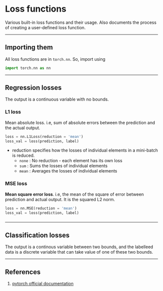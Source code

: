 # Loss functions

Various built-in loss functions and their usage. Also documents the process of creating a user-defined loss function.

---

## Importing them

All loss functions are in ```torch.nn```. So, import using

```python
import torch.nn as nn
```

---

## Regression losses

The output is a continuous variable with no bounds.

### L1 loss

Mean absolute loss. i.e, sum of absolute errors between the prediction and the actual output.

```python
loss = nn.L1Loss(reduction = 'mean')
loss_val = loss(prediction, label)
```

- reduction specifies how the losses of individual elements in a mini-batch is reduced.
  - ```none``` : No reduction - each element has its own loss
  - ```sum``` : Sums the losses of individual elements
  - ```mean``` : Averages the losses of individual elements

### MSE loss

**Mean square error loss**. i.e, the mean of the square of error between prediction and actual output. It is the squared L2 norm.

```python
loss = nn.MSE(reduction = 'mean')
loss_val = loss(prediction, label)
```

### 

---

## Classification losses

The output is a continous variable between two bounds, and the labelleed data is a discrete variable that can take value of one of these two bounds.

---

## References

 1. [pytorch official documentation](https://pytorch.org/docs/stable/nn.html#loss-functions)
